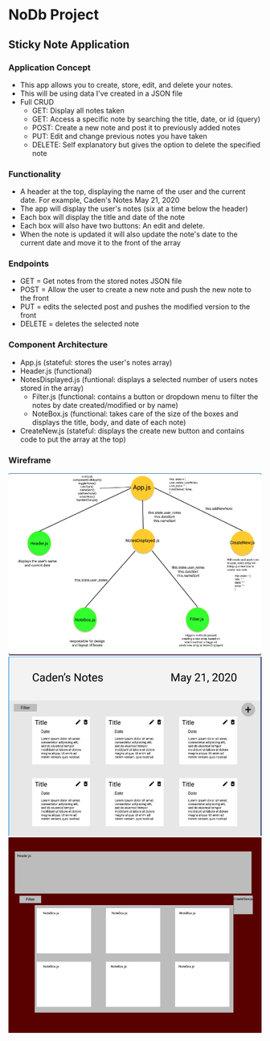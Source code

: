 # NoDb Project
## Sticky Note Application

### Application Concept
- This app allows you to create, store, edit, and delete your notes.
- This will be using data I've created in a JSON file
- Full CRUD
    - GET: Display all notes taken
    - GET: Access a specific note by searching the title, date, or id (query)
    - POST: Create a new note and post it to previously added notes
    - PUT: Edit and change previous notes you have taken
    - DELETE: Self explanatory but gives the option to delete the specified note

### Functionality
- A header at the top, displaying the name of the user and the current date. For example, Caden's Notes May 21, 2020
- The app will display the user's notes (six at a time below the header)
- Each box will display the title and date of the note
- Each box will also have two buttons: An edit and delete. 
- When the note is updated it will also update the note's date to the current date and move it to the front of the array

### Endpoints
- GET = Get notes from the stored notes JSON file 
- POST = Allow the user to create a new note and push the new note to the front 
- PUT = edits the selected post and pushes the modified version to the front
- DELETE = deletes the selected note

### Component Architecture
- App.js (stateful: stores the user's notes array)
- Header.js (functional)
- NotesDisplayed.js (funtional: displays a selected number of users notes stored in the array)
    - Filter.js (functional: contains a button or dropdown menu to filter the notes by date created/modified or by name)
    - NoteBox.js (functional: takes care of the size of the boxes and displays the title, body, and date of each note)
- CreateNew.js (stateful: displays the create new button and contains code to put the array at the top)

### Wireframe
<img src="./screenshots/SC-1-CS.png">
<img src="./screenshots/SC-2.png">
<img src="./screenshots/SC-3.png">
